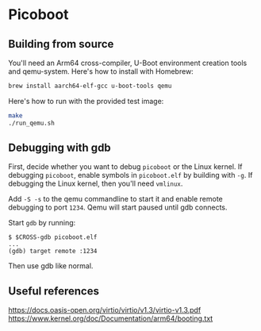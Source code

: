 # Picoboot

## Building from source

You'll need an Arm64 cross-compiler, U-Boot environment creation tools and qemu-system. Here's how to install with Homebrew:

```sh
brew install aarch64-elf-gcc u-boot-tools qemu
```

Here's how to run with the provided test image:

```sh
make
./run_qemu.sh
```

## Debugging with gdb

First, decide whether you want to debug `picoboot` or the Linux kernel. If
debugging `picoboot`, enable symbols in `picoboot.elf` by building with `-g`. If
debugging the Linux kernel, then you'll need `vmlinux`.

Add `-S -s` to the qemu commandline to start it and enable remote debugging to
port `1234`. Qemu will start paused until gdb connects.

Start `gdb` by running:

```
$ $CROSS-gdb picoboot.elf
...
(gdb) target remote :1234
```

Then use gdb like normal.

## Useful references

https://docs.oasis-open.org/virtio/virtio/v1.3/virtio-v1.3.pdf
https://www.kernel.org/doc/Documentation/arm64/booting.txt

